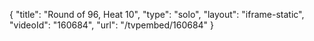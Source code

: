 {
    "title": "Round of 96, Heat 10",
    "type": "solo",
    "layout": "iframe-static",
    "videoId": "160684",
    "url": "\/tvpembed\/160684"
}